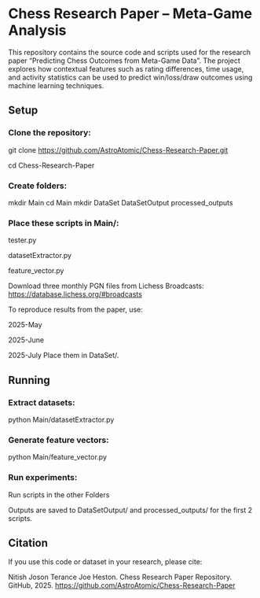 # Chess Research Paper – Meta-Game Analysis

This repository contains the source code and scripts used for the research paper “Predicting Chess Outcomes from Meta-Game Data”. The project explores how contextual features such as rating differences, time usage, and activity statistics can be used to predict win/loss/draw outcomes using machine learning techniques.


## Setup

### Clone the repository:
git clone https://github.com/AstroAtomic/Chess-Research-Paper.git

cd Chess-Research-Paper

### Create folders:
mkdir Main 
cd Main
mkdir DataSet DataSetOutput processed_outputs

### Place these scripts in Main/:

tester.py

datasetExtractor.py

feature_vector.py

Download three monthly PGN files from Lichess Broadcasts: https://database.lichess.org/#broadcasts

To reproduce results from the paper, use:

2025-May

2025-June

2025-July
Place them in DataSet/.

## Running

### Extract datasets:
python Main/datasetExtractor.py

### Generate feature vectors:
python Main/feature_vector.py

### Run experiments:
Run scripts in the other Folders

Outputs are saved to DataSetOutput/ and processed_outputs/ for the first 2 scripts.

## Citation

If you use this code or dataset in your research, please cite:

Nitish Joson Terance Joe Heston. Chess Research Paper Repository. GitHub, 2025.
https://github.com/AstroAtomic/Chess-Research-Paper
